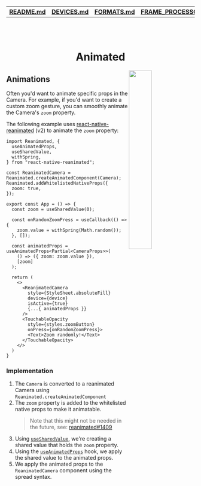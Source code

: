<table>
<tr>
<th><a href="../README.md">README.md</a></th>
<th><a href="./DEVICES.md">DEVICES.md</a></th>
<th><a href="./FORMATS.md">FORMATS.md</a></th>
<th><a href="./FRAME_PROCESSORS.md">FRAME_PROCESSORS.md</a></th>
<th>ANIMATED.md</th>
<th><a href="./ERRORS.md">ERRORS.md</a></th>
</tr>
</table>

<br/>
<br/>

<h1 align="center">Animated</h1>

<div>
  <img align="right" width="35%" src="../img/ultra-wide-demo.gif">
</div>

## Animations

Often you'd want to animate specific props in the Camera. For example, if you'd want to create a custom zoom gesture, you can smoothly animate the Camera's `zoom` property.

The following example uses [react-native-reanimated](https://github.com/software-mansion/react-native-reanimated) (v2) to animate the `zoom` property:


```tsx
import Reanimated, {
  useAnimatedProps,
  useSharedValue,
  withSpring,
} from "react-native-reanimated";

const ReanimatedCamera = Reanimated.createAnimatedComponent(Camera);
Reanimated.addWhitelistedNativeProps({
  zoom: true,
});

export const App = () => {
  const zoom = useSharedValue(0);

  const onRandomZoomPress = useCallback(() => {
    zoom.value = withSpring(Math.random());
  }, []);

  const animatedProps = useAnimatedProps<Partial<CameraProps>>(
    () => ({ zoom: zoom.value }),
    [zoom]
  );

  return (
    <>
      <ReanimatedCamera
        style={StyleSheet.absoluteFill}
        device={device}
        isActive={true}
        {...{ animatedProps }}
      />
      <TouchableOpacity
        style={styles.zoomButton}
        onPress={onRandomZoomPress}>
        <Text>Zoom randomly!</Text>
      </TouchableOpacity>
    </>
  )
}
```

### Implementation

1. The `Camera` is converted to a reanimated Camera using `Reanimated.createAnimatedComponent`
2. The `zoom` property is added to the whitelisted native props to make it animatable.
    > Note that this might not be needed in the future, see: [reanimated#1409](https://github.com/software-mansion/react-native-reanimated/pull/1409)
3. Using [`useSharedValue`](https://docs.swmansion.com/react-native-reanimated/docs/api/useSharedValue), we're creating a shared value that holds the `zoom` property.
4. Using the [`useAnimatedProps`](https://docs.swmansion.com/react-native-reanimated/docs/api/useAnimatedProps) hook, we apply the shared value to the animated props.
5. We apply the animated props to the `ReanimatedCamera` component using the spread syntax.

